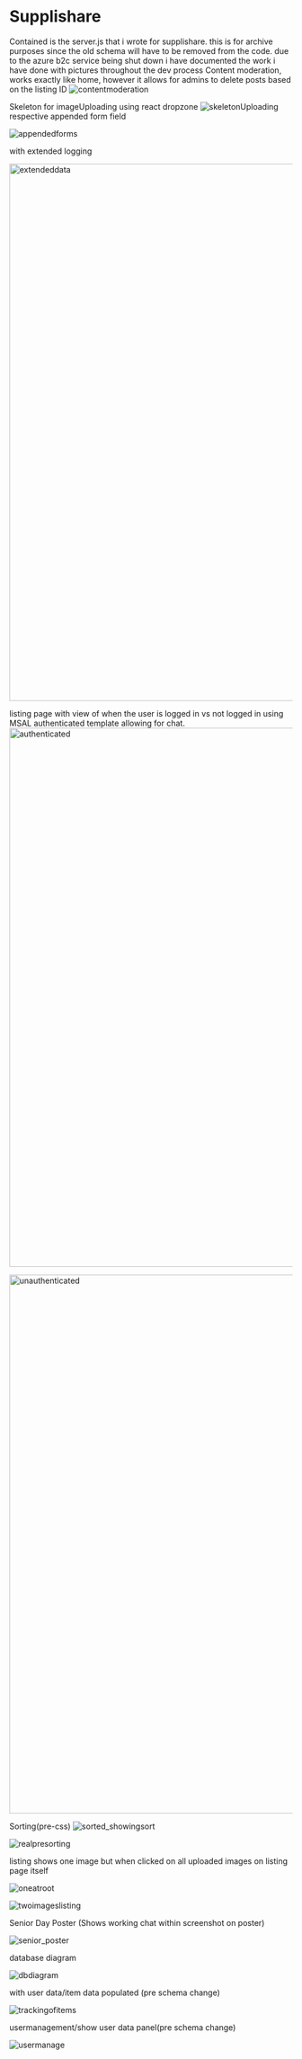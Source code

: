 # Supplishare
Contained is the server.js that i wrote for supplishare. this is for archive purposes since the old schema will have to be removed from the code.
due to the azure b2c service being shut down i have documented the work i have done with pictures throughout the dev process
Content moderation, works exactly like home, however it allows for admins to delete posts based on the listing ID
![contentmoderation](https://github.com/SinisterNight/Supplishare/assets/114369787/70da3543-263d-473a-b3c1-0b39ef64af66)

Skeleton for imageUploading using react dropzone
![skeletonUploading](https://github.com/SinisterNight/Supplishare/assets/114369787/656c93e1-9d73-4af2-98b5-647228eff702)
respective appended form field

![appendedforms](https://github.com/SinisterNight/Supplishare/assets/114369787/0f3551c1-ca4a-4edc-96db-376b82b8524e)

with extended logging

<img width="956" alt="extendeddata" src="https://github.com/SinisterNight/Supplishare/assets/114369787/40edf1e2-862a-4715-a1fe-3641b37093fc">


listing page with view of when the user is logged in vs not logged in using MSAL authenticated template allowing for chat.
<img width="959" alt="authenticated" src="https://github.com/SinisterNight/Supplishare/assets/114369787/abe63efd-f9f4-4740-bda0-c4664c69a2e6">

<img width="959" alt="unauthenticated" src="https://github.com/SinisterNight/Supplishare/assets/114369787/291f828f-ecf9-48e4-a04f-922539afa584">

Sorting(pre-css)
![sorted_showingsort](https://github.com/SinisterNight/Supplishare/assets/114369787/784ac468-442d-4e41-bc2b-92c14d095282)

![realpresorting](https://github.com/SinisterNight/Supplishare/assets/114369787/39efd02f-17d2-4d4d-8aad-2565ac4ac4fe)


listing shows one image but when clicked on all uploaded images on listing page itself

![oneatroot](https://github.com/SinisterNight/Supplishare/assets/114369787/b5869990-1f8e-4391-b9a9-5c319971cf53)

![twoimageslisting](https://github.com/SinisterNight/Supplishare/assets/114369787/aec30a17-ed9c-4517-b46f-aca36d716e6d)

Senior Day Poster (Shows working chat within screenshot on poster)

![senior_poster](https://github.com/SinisterNight/Supplishare/assets/114369787/d4a786e0-9bef-4e3e-9e3a-151a5f92d14b)

database diagram

![dbdiagram](https://github.com/SinisterNight/Supplishare/assets/114369787/9bf1e46c-f252-49de-a227-f578ae4ed650)

with user data/item data populated (pre schema change)


![trackingofitems](https://github.com/SinisterNight/Supplishare/assets/114369787/49afbbe4-a187-4f82-a838-d46ce529adbe)

usermanagement/show user data panel(pre schema change)

![usermanage](https://github.com/SinisterNight/Supplishare/assets/114369787/3379e970-76c9-421e-8119-e083261849dc)
